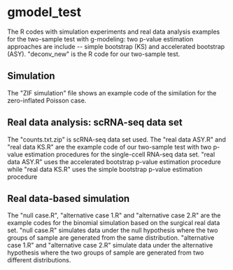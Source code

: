 # gmodel_test
The R codes with simulation experiments and real data analysis examples for the two-sample test with g-modeling: two p-value estimation approaches are include -- simple bootstrap (KS) and accelerated bootstrap (ASY). "deconv_new" is the R code for our two-sample test.

## Simulation
The "ZIF simulation" file shows an example code of the similation for the zero-inflated Poisson case. 

## Real data analysis: scRNA-seq data set
The "counts.txt.zip" is scRNA-seq data set used. The "real data ASY.R" and "real data KS.R" are the example code of our two-sample test with two p-value estimation procedures for the single-ccell RNA-seq data set. "real data ASY.R" uses the accelerated bootstrap p-value estimation procedure while "real data KS.R" uses the simple bootstrap p-value estimation procedure

## Real data-based simulation
The "null case.R", "alternative case 1.R" and "alternative case 2.R" are the example codes for the binomial simulation based on the surgical real data set. "null case.R" simulates data under the null hypothesis where the two groups of sample are generated from the same distribution. "alternative case 1.R" and "alternative case 2.R" simulate data under the alternative hypothesis where the two groups of sample are generated from two different distributions.
